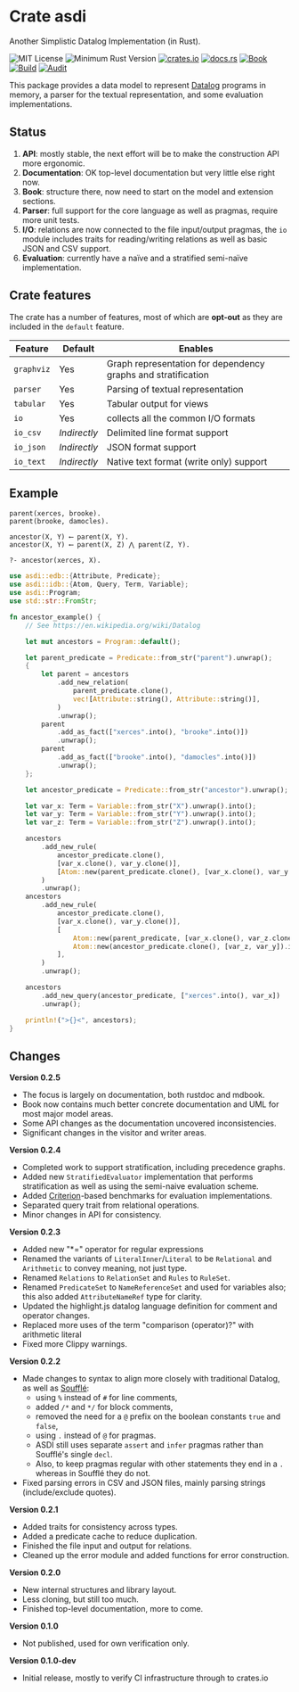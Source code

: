 # Crate asdi

Another Simplistic Datalog Implementation (in Rust).


![MIT License](https://img.shields.io/badge/license-mit-118811.svg)
![Minimum Rust Version](https://img.shields.io/badge/Min%20Rust-1.53-green.svg)
[![crates.io](https://img.shields.io/crates/v/asdi.svg)](https://crates.io/crates/asdi)
[![docs.rs](https://docs.rs/asdi/badge.svg)](https://docs.rs/asdi)
[![Book](https://github.com/johnstonskj/rust-asdi/actions/workflows/gh-pages.yml/badge.svg)](https://github.com/johnstonskj/rust-asdi/actions/workflows/gh-pages.yml)
[![Build](https://github.com/johnstonskj/rust-asdi/workflows/Rust/badge.svg)](https://github.com/johnstonskj/rust-asdi/actions/workflows/rust.yml)
[![Audit](https://github.com/johnstonskj/rust-asdi/workflows/Security%20audit/badge.svg)]((https://github.com/johnstonskj/rust-asdi/actions/workflows/cargo-audit.yml))

This package provides a data model to represent [Datalog](https://en.wikipedia.org/wiki/Datalog)
programs in memory, a parser for the textual representation, and some evaluation implementations. 

## Status

1. **API**: mostly stable, the next effort will be to make the construction API more ergonomic.
2. **Documentation**: OK top-level documentation but very little else right now.
3. **Book**: structure there, now need to start on the model and extension sections.
4. **Parser**: full support for the core language as well as pragmas, require more unit tests.
5. **I/O**: relations are now connected to the file input/output pragmas, the `io` module includes traits for 
   reading/writing relations as well as basic JSON and CSV support.
6. **Evaluation**: currently have a naïve and a stratified semi-naïve implementation.

## Crate features

The crate has a number of features, most of which are **opt-out** as they are included in the
`default` feature.

| Feature    | Default      | Enables                                                       |
|------------|--------------|---------------------------------------------------------------|
| `graphviz` | Yes          | Graph representation for dependency graphs and stratification |
| `parser`   | Yes          | Parsing of textual representation                             |
| `tabular`  | Yes          | Tabular output for views                                      |
| `io`       | Yes          | collects all the common I/O formats                           |
| `io_csv`   | _Indirectly_ | Delimited line format support                                 |
| `io_json`  | _Indirectly_ | JSON format support                                           |
| `io_text`  | _Indirectly_ | Native text format (write only) support                       |

## Example

```datalog
parent(xerces, brooke).
parent(brooke, damocles).

ancestor(X, Y) ⟵ parent(X, Y).
ancestor(X, Y) ⟵ parent(X, Z) ⋀ parent(Z, Y).

?- ancestor(xerces, X).
```

```rust
use asdi::edb::{Attribute, Predicate};
use asdi::idb::{Atom, Query, Term, Variable};
use asdi::Program;
use std::str::FromStr;

fn ancestor_example() {
    // See https://en.wikipedia.org/wiki/Datalog

    let mut ancestors = Program::default();

    let parent_predicate = Predicate::from_str("parent").unwrap();
    {
        let parent = ancestors
            .add_new_relation(
                parent_predicate.clone(),
                vec![Attribute::string(), Attribute::string()],
            )
            .unwrap();
        parent
            .add_as_fact(["xerces".into(), "brooke".into()])
            .unwrap();
        parent
            .add_as_fact(["brooke".into(), "damocles".into()])
            .unwrap();
    };

    let ancestor_predicate = Predicate::from_str("ancestor").unwrap();

    let var_x: Term = Variable::from_str("X").unwrap().into();
    let var_y: Term = Variable::from_str("Y").unwrap().into();
    let var_z: Term = Variable::from_str("Z").unwrap().into();

    ancestors
        .add_new_rule(
            ancestor_predicate.clone(),
            [var_x.clone(), var_y.clone()],
            [Atom::new(parent_predicate.clone(), [var_x.clone(), var_y.clone()]).into()],
        )
        .unwrap();
    ancestors
        .add_new_rule(
            ancestor_predicate.clone(),
            [var_x.clone(), var_y.clone()],
            [
                Atom::new(parent_predicate, [var_x.clone(), var_z.clone()]).into(),
                Atom::new(ancestor_predicate.clone(), [var_z, var_y]).into(),
            ],
        )
        .unwrap();

    ancestors
        .add_new_query(ancestor_predicate, ["xerces".into(), var_x])
        .unwrap();

    println!(">{}<", ancestors);
}
```

## Changes

**Version 0.2.5**

* The focus is largely on documentation, both rustdoc and mdbook.
* Book now contains much better concrete documentation and UML for most major model areas.
* Some API changes as the documentation uncovered inconsistencies.
* Significant changes in the visitor and writer areas.

**Version 0.2.4**

* Completed work to support stratification, including precedence graphs.
* Added new `StratifiedEvaluator` implementation that performs stratification as well as using the semi-naive evaluation
  scheme.
* Added [Criterion](https://bheisler.github.io/criterion.rs/book/index.html)-based benchmarks for evaluation implementations.
* Separated query trait from relational operations.
* Minor changes in API for consistency.

**Version 0.2.3**

* Added new "*=" operator for regular expressions
* Renamed the variants of `LiteralInner`/`Literal` to be `Relational` and `Arithmetic` to convey meaning, not just type.
* Renamed `Relations` to `RelationSet` and `Rules` to `RuleSet`.
* Renamed `PredicateSet` to `NameReferenceSet` and used for variables also; this also added
  `AttributeNameRef` type for clarity.
* Updated the highlight.js datalog language definition for comment and operator changes.
* Replaced more uses of the term "comparison (operator)?" with arithmetic literal
* Fixed more Clippy warnings.

**Version 0.2.2**

* Made changes to syntax to align more closely with traditional Datalog, as well as [Soufflé](https://souffle-lang.github.io/):
  * using `%` instead of `#` for line comments,
  * added `/*` and `*/` for block comments,
  * removed the need for a `@` prefix on the boolean constants `true` and `false`,
  * using `.` instead of `@` for pragmas.
  * ASDI still uses separate `assert` and `infer` pragmas rather than Soufflé's single `decl`. 
  * Also, to keep pragmas regular with other statements they end in a `.` whereas in Soufflé they do not.
* Fixed parsing errors in CSV and JSON files, mainly parsing strings (include/exclude quotes).

**Version 0.2.1**

* Added traits for consistency across types.
* Added a predicate cache to reduce duplication.
* Finished the file input and output for relations.
* Cleaned up the error module and added functions for error construction.

**Version 0.2.0**

* New internal structures and library layout.
* Less cloning, but still too much.
* Finished top-level documentation, more to come. 

**Version 0.1.0**

* Not published, used for own verification only.

**Version 0.1.0-dev**

* Initial release, mostly to verify CI infrastructure through to crates.io
